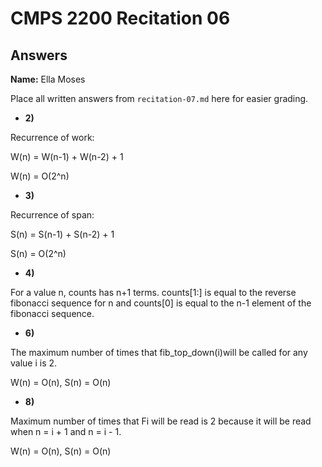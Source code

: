 # CMPS 2200 Recitation 06
## Answers

**Name:** Ella Moses



Place all written answers from `recitation-07.md` here for easier grading.



- **2)**

Recurrence of work:

W(n) = W(n-1) + W(n-2) + 1

W(n) = O(2^n)

- **3)**

Recurrence of span:

S(n) = S(n-1) + S(n-2) + 1

S(n) = O(2^n)

- **4)**

For a value n, counts has n+1 terms. counts[1:] is equal to the reverse fibonacci sequence for n and counts[0] is equal to the n-1 element of the fibonacci sequence.

- **6)**

The maximum number of times that fib_top_down(i)will be called for any value i is 2. 

W(n) = O(n),
S(n) = O(n)


- **8)**

Maximum number of times that Fi will be read is 2 because it will be read when n = i + 1 and n = i - 1. 

W(n) = O(n), 
S(n) = O(n)